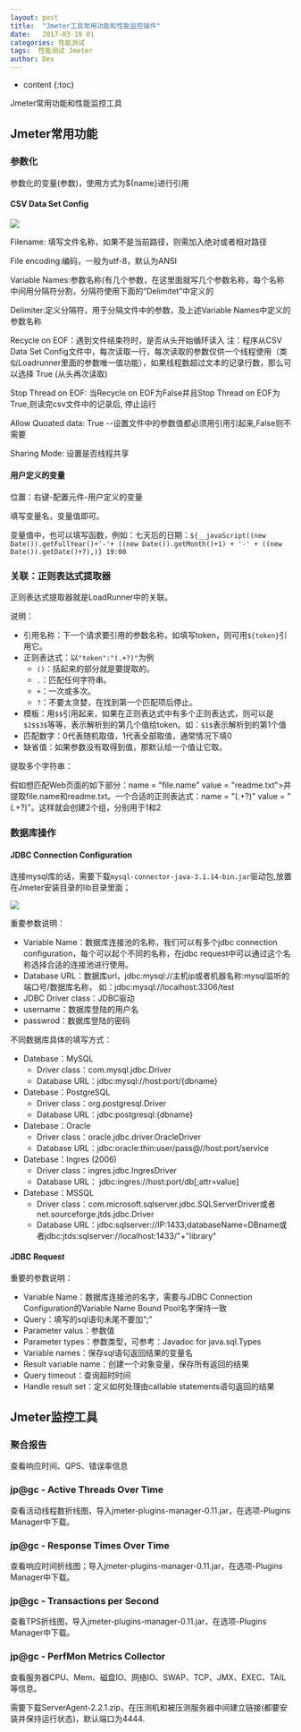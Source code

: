 ```yaml
---
layout: post
title:  "Jmeter工具常用功能和性能监控插件"
date:   2017-03-10 01
categories: 性能测试
tags:  性能测试 Jmeter
author: Dex
---
```


* content
{:toc}

Jmeter常用功能和性能监控工具





## Jmeter常用功能 ##

### 参数化 ###

参数化的变量(参数)，使用方式为${name}进行引用

#### CSV Data Set Config ####

![](http://zdx0122.qiniudn.com/Jmeter-%E5%8F%82%E6%95%B0%E5%8C%96.png)

Filename: 填写文件名称，如果不是当前路径，则需加入绝对或者相对路径

File encoding:编码，一般为utf-8，默认为ANSI

Variable Names:参数名称(有几个参数，在这里面就写几个参数名称，每个名称中间用分隔符分割，分隔符使用下面的“Delimitet”中定义的

Delimiter:定义分隔符，用于分隔文件中的参数，及上述Variable Names中定义的参数名称

Recycle on EOF：遇到文件结束符时，是否从头开始循环读入
注：程序从CSV Data Set Config文件中，每次读取一行，每次读取的参数仅供一个线程使用（类似Loadrunner里面的参数唯一值功能），如果线程数超过文本的记录行数，那么可以选择 True (从头再次读取)

Stop Thread on EOF: 当Recycle on EOF为False并且Stop Thread on EOF为True,则读完csv文件中的记录后, 停止运行

Allow Quoated data: True --设置文件中的参数值都必须用引用引起来,False则不需要

Sharing Mode: 设置是否线程共享

#### 用户定义的变量 ####

位置：右键-配置元件-用户定义的变量

填写变量名，变量值即可。

变量值中，也可以填写函数，例如：七天后的日期：`${__javaScript((new Date()).getFullYear()+'-'+ ((new Date()).getMonth()+1) + '-' + ((new Date()).getDate()+7),)} 19:00`


### 关联：正则表达式提取器 ###

正则表达式提取器就是LoadRunner中的关联。

说明：

- 引用名称：下一个请求要引用的参数名称，如填写token，则可用`${token}`引用它。
- 正则表达式：以`"token":"(.+?)"`为例
	- `()`：括起来的部分就是要提取的。
	- `.`：匹配任何字符串。
	- `+`：一次或多次。
	- `?`：不要太贪婪，在找到第一个匹配项后停止。
- 模板：用`$$`引用起来，如果在正则表达式中有多个正则表达式，则可以是`$2$$3$`等等，表示解析到的第几个值给token。如：`$1$`表示解析到的第1个值
- 匹配数字：0代表随机取值，1代表全部取值，通常情况下填0
- 缺省值：如果参数没有取得到值，那默认给一个值让它取。

提取多个字符串：

假如想匹配Web页面的如下部分：name = "file.name" value = "readme.txt">并提取file.name和readme.txt。一个合适的正则表达式：name = "(.+?)" value = "(.+?)"。这样就会创建2个组，分别用于$1$和$2$


### 数据库操作 ###

#### JDBC Connection Configuration ####

连接mysql库的话，需要下载`mysql-connector-java-3.1.14-bin.jar`驱动包,放置在Jmeter安装目录的lib目录里面；

![](http://zdx0122.qiniudn.com/JDBC-Connection-Configuration.png)

重要参数说明：

- Variable Name：数据库连接池的名称，我们可以有多个jdbc connection configuration，每个可以起个不同的名称，在jdbc request中可以通过这个名称选择合适的连接池进行使用。
- Database URL：数据库url，jdbc:mysql://主机ip或者机器名称:mysql监听的端口号/数据库名称， 如：jdbc:mysql://localhost:3306/test
- JDBC Driver class：JDBC驱动
- username：数据库登陆的用户名
- passwrod：数据库登陆的密码

不同数据库具体的填写方式：

- Datebase：MySQL
	- Driver class：com.mysql.jdbc.Driver
	- Database URL：jdbc:mysql://host:port/{dbname}
- Datebase：PostgreSQL
	- Driver class：org.postgresql.Driver
	- Database URL：jdbc:postgresql:{dbname}
- Datebase：Oracle
	- Driver class：oracle.jdbc.driver.OracleDriver
	- Database URL：jdbc:oracle:thin:user/pass@//host:port/service
- Datebase：Ingres (2006)
	- Driver class：ingres.jdbc.IngresDriver
	- Database URL：	jdbc:ingres://host:port/db[;attr=value]
- Datebase：MSSQL
	- Driver class：com.microsoft.sqlserver.jdbc.SQLServerDriver或者net.sourceforge.jtds.jdbc.Driver
	- Database URL：jdbc:sqlserver://IP:1433;databaseName=DBname或者jdbc:jtds:sqlserver://localhost:1433/"+"library"


#### JDBC Request ####

重要的参数说明：

- Variable Name：数据库连接池的名字，需要与JDBC Connection Configuration的Variable Name Bound Pool名字保持一致
- Query：填写的sql语句未尾不要加“;”
- Parameter valus：参数值
- Parameter types：参数类型，可参考：Javadoc for java.sql.Types
- Variable names：保存sql语句返回结果的变量名
- Result variable name：创建一个对象变量，保存所有返回的结果
- Query timeout：查询超时时间
- Handle result set：定义如何处理由callable statements语句返回的结果


## Jmeter监控工具 ##

### 聚合报告 ###

查看响应时间、QPS、错误率信息

### jp@gc - Active Threads Over Time ###

查看活动线程数折线图，导入jmeter-plugins-manager-0.11.jar，在选项-Plugins Manager中下载。

### jp@gc - Response Times Over Time ###

查看响应时间折线图；导入jmeter-plugins-manager-0.11.jar，在选项-Plugins Manager中下载。

### jp@gc - Transactions per Second ###

查看TPS折线图，导入jmeter-plugins-manager-0.11.jar，在选项-Plugins Manager中下载。

### jp@gc - PerfMon Metrics Collector ###

查看服务器CPU、Mem、磁盘IO、网络IO、SWAP、TCP、JMX、EXEC、TAIL等信息。

需要下载ServerAgent-2.2.1.zip，在压测机和被压测服务器中间建立链接(都要安装并保持运行状态)，默认端口为4444.

